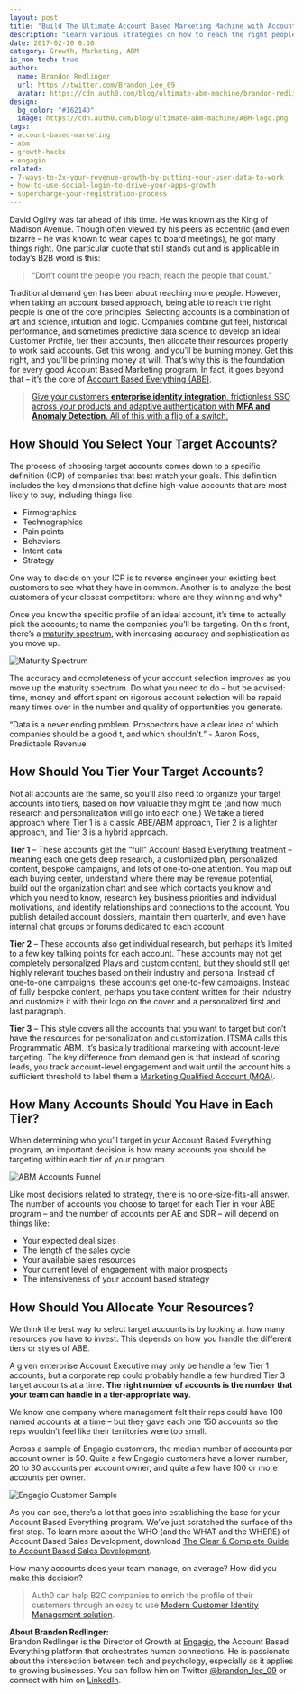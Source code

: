 ```yaml
---
layout: post
title: "Build The Ultimate Account Based Marketing Machine with Account Selection"
description: "Learn various strategies on how to reach the right people through calculated account selection."
date: 2017-02-10 8:30
category: Growth, Marketing, ABM
is_non-tech: true
author:
  name: Brandon Redlinger
  url: https://twitter.com/Brandon_Lee_09
  avatar: https://cdn.auth0.com/blog/ultimate-abm-machine/brandon-redlinger.png
design:
  bg_color: "#16214D"
  image: https://cdn.auth0.com/blog/ultimate-abm-machine/ABM-logo.png
tags:
- account-based-marketing
- abm
- growth-hacks
- engagio
related:
- 7-ways-to-2x-your-revenue-growth-by-putting-your-user-data-to-work
- how-to-use-social-login-to-drive-your-apps-growth
- supercharge-your-registration-process
---
```


David Ogilvy was far ahead of this time. He was known as the King of Madison Avenue. Though often viewed by his peers as eccentric (and even bizarre – he was known to wear capes to board meetings), he got many things right. One particular quote that still stands out and is applicable in today’s B2B word is this:

> “Don’t count the people you reach; reach the people that count.”

Traditional demand gen has been about reaching more people. However, when taking an account based approach, being able to reach the right people is one of the core principles.
Selecting accounts is a combination of art and science, intuition and logic. Companies combine gut feel, historical performance, and sometimes predictive data science to develop an Ideal Customer Profile, tier their accounts, then allocate their resources properly to work said accounts.
Get this wrong, and you’ll be burning money. Get this right, and you’ll be printing money at will. That’s why this is the foundation for every good Account Based Marketing program. In fact, it goes beyond that – it’s the core of [Account Based Everything (ABE)](http://www.engagio.com/hello-account-based-everything-and-goodbye-account-based-marketing/).

> [Give your customers **enterprise identity integration**, frictionless SSO across your products and adaptive authentication with **MFA and Anomaly Detection**. All of this with a flip of a switch.](https://auth0.com/b2b-enterprise-identity-management)

## How Should You Select Your Target Accounts?

The process of choosing target accounts comes down to a specific definition (ICP) of companies that best match your goals. This definition includes the key dimensions that define high-value accounts that are most likely to buy, including things like:

* Firmographics
* Technographics
* Pain points
* Behaviors
* Intent data
* Strategy

One way to decide on your ICP is to reverse engineer your existing best customers to see what they have in common. Another is to analyze the best customers of your closest competitors: where are they winning and why?

Once you know the specific profile of an ideal account, it’s time to actually pick the accounts; to name the companies you’ll be targeting. On this front, there’s a [maturity spectrum](http://www.engagio.com/account-selection-maturity-model/), with increasing accuracy and sophistication as you move up.

![Maturity Spectrum](https://cdn.auth0.com/blog/ultimate-abm-machine/abm-tiers.png)

The accuracy and completeness of your account selection improves as you move up the maturity spectrum. Do what you need to do – but be advised: time, money and effort spent on rigorous account selection will be repaid many times over in the number and quality of opportunities you generate.

“Data is a never ending problem. Prospectors have a clear idea of which companies should be a good t, and which shouldn’t.” - Aaron Ross, Predictable Revenue

## How Should You Tier Your Target Accounts?

Not all accounts are the same, so you'll also need to organize your target accounts into tiers, based on how valuable they might be (and how much research and personalization will go into each one.)
We take a tiered approach where Tier 1 is a classic ABE/ABM approach, Tier 2 is a lighter approach, and Tier 3 is a hybrid approach.

**Tier 1** – These accounts get the “full” Account Based Everything treatment – meaning each one gets deep research, a customized plan, personalized content, bespoke campaigns, and lots of one-to-one attention.  You map out each buying center, understand where there may be revenue potential, build out the organization chart and see which contacts you know and which you need to know, research key business priorities and individual motivations, and identify relationships and connections to the account.  You publish detailed account dossiers, maintain them quarterly, and even have internal chat groups or forums dedicated to each account.

**Tier 2** – These accounts also get individual research, but perhaps it’s limited to a few key talking points for each account. These accounts may not get completely personalized Plays and custom content, but they should still get highly relevant touches based on their industry and persona. Instead of one-to-one campaigns, these accounts get one-to-few campaigns. Instead of fully bespoke content, perhaps you take content written for their industry and customize it with their logo on the cover and a personalized first and last paragraph.

**Tier 3** – This style covers all the accounts that you want to target but don’t have the resources for personalization and customization. ITSMA calls this Programmatic ABM. It’s basically traditional marketing with account-level targeting. The key difference from demand gen is that instead of scoring leads, you track account-level engagement and wait until the account hits a sufficient threshold to label them a [Marketing Qualified Account (MQA)](http://www.engagio.com/what-is-a-marketing-qualified-account-mqa/).

## How Many Accounts Should You Have in Each Tier?

When determining who you’ll target in your Account Based Everything program, an important decision is how many accounts you should be targeting within each tier of your program.

![ABM Accounts Funnel](https://cdn.auth0.com/blog/ultimate-abm-machine/abm-accounts.png)

Like most decisions related to strategy, there is no one-size-fits-all answer. The number of accounts you choose to target for each Tier in your ABE program – and the number of accounts per AE and SDR – will depend on things like:

* Your expected deal sizes
* The length of the sales cycle
* Your available sales resources
* Your current level of engagement with major prospects
* The intensiveness of your account based strategy

## How Should You Allocate Your Resources?

We think the best way to select target accounts is by looking at how many resources you have to invest. This depends on how you handle the different tiers or styles of ABE.

A given enterprise Account Executive may only be handle a few Tier 1 accounts, but a corporate rep could probably handle a few hundred Tier 3 target accounts at a time. **The right number of accounts is the number that your team can handle in a tier-appropriate way**.

We know one company where management felt their reps could have 100 named accounts at a time – but they gave each one 150 accounts so the reps wouldn’t feel like their territories were too small.

Across a sample of Engagio customers, the median number of accounts per account owner is 50. Quite a few Engagio customers have a lower number, 20 to 30 accounts per account owner, and quite a few have 100 or more accounts per owner.

![Engagio Customer Sample](https://cdn.auth0.com/blog/ultimate-abm-machine/engagio-customer-sample.png)

As you can see, there’s a lot that goes into establishing the base for your Account Based Everything program. We’ve just scratched the surface of the first step. To learn more about the WHO (and the WHAT and the WHERE) of Account Based Sales Development, download [The Clear & Complete Guide to Account Based Sales Development](http://www.engagio.com/clear-and-complete-guide-to-account-based-sales-development/).

How many accounts does your team manage, on average? How did you make this decision?

> Auth0 can help B2C companies to enrich the profile of their customers through an easy to use [Modern Customer Identity Management solution](https://auth0.com/b2c-customer-identity-management).

<div class="alert alert-info">
<strong>About Brandon Redlinger:</strong><br />
Brandon Redlinger is the Director of Growth at <a href="http://www.engagio.com/" target="_blank">Engagio</a>, the Account Based Everything platform that orchestrates human connections. He is passionate about the intersection between tech and psychology, especially as it applies to growing businesses. You can follow him on Twitter <a href="https://twitter.com/Brandon_Lee_09" target="_blank">@brandon_lee_09</a> or connect with him on <a href="https://www.linkedin.com/in/brandonredlinger" target="_blank">LinkedIn</a>.
</div>
